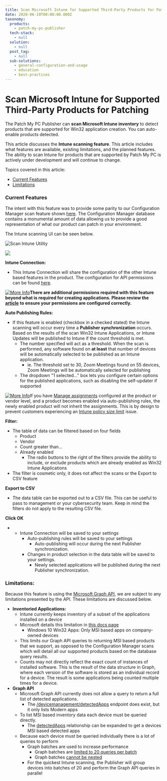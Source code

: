 ```yaml
---
title: Scan Microsoft Intune for Supported Third-Party Products for Patching
date: 2020-06-19T00:00:00.000Z
taxonomy:
  products:
    - patch-my-pc-publisher
  tech-stack:
    - null
  solution:
    - null
  post_tag:
    - null
  sub-solutions:
    - general-configuration-and-usage
    - education
    - best-practices
---
```


# Scan Microsoft Intune for Supported Third-Party Products for Patching

The Patch My PC Publisher can **scan Microsoft Intune inventory** to detect products that are supported for Win32 application creation. You can auto-enable products detected.

This article discusses the **Intune scanning feature**. This article includes what features are available, existing limitations, and the planned features. The ability to scan Intune for products that are supported by Patch My PC is actively under development and will continue to change.

Topics covered in this article:

* [Current Features](scan-intune-for-supported-products.md#CurrentFeatures)
* [Limitations](scan-intune-for-supported-products.md#Limitations)

### Current Features

The intent with this feature was to provide some parity to our Configuration Manager scan feature shown [here](https://patchmypc.com/automatically-enroll-products-based-on-sccm-inventory-scans). The Configuration Manager database contains a monumental amount of data allowing us to provide a good representation of what our product can patch in your environment.

The Intune scanning UI can be seen below.

![Scan Intune Utility](/_images/ScanIntune1.png "Scan Intune Utility")

![](/_images/ScanIntune.png)

**Intune Connection:**

* This Intune Connection will share the configuration of the other Intune based features in the product. The configuration for API permissions can be found [here](https://patchmypc.com/intune-authentication-using-azure-app-registration).

[![More Info](/_images/more-info-icon.svg "More Info")](https://patchmypc.com/app/uploads/2025/05/more-info-icon.svg)**There are additional permissions required with this feature beyond what is required for creating applications. Please review the** [**article**](https://patchmypc.com/intune-authentication-using-azure-app-registration) **to ensure your permissions are configured correctly.**

**Auto Publishing Rules:**

* If this feature is enabled (checkbox in a checked stated) the Intune scanning will occur every time a **Publisher synchronization** occurs. Based on the results of the scan Win32 Intune Applications, or Intune Updates will be published to Intune if the count threshold is met.
  * The number specified will act as a threshold. When the scan is performed, any software found on **at least** that number of devices will be automatically selected to be published as an Intune application.
    * ie. The threshold set to 30, Zoom Meetings found on 55 devices, Zoom Meetings will be automatically selected for publishing
  * The dropdown "1 selected..." box lets you configure certain options for the published applications, such as disabling the self-updater if supported

[![More Info](/_images/more-info-icon.svg "More Info")](https://patchmypc.com/app/uploads/2025/05/more-info-icon.svg)If you have [Manage assignments](https://patchmypc.com/custom-options-available-for-third-party-updates-and-applications#ManageAssignments) configured at the product or vendor level, and a product becomes enabled via auto-publishing rules, the newly enabled product will not inherit the assignments. This is by design to prevent customers experiencing an [Intune policy size limit](https://patchmypc.com/intune-policy-limit-considerations) issue.

**Filter:**

* The table of data can be filtered based on four fields
  * Product
  * Vendor
  * Count greater than...
  * Already enabled
    * The radio buttons to the right of the filters provide the ability to include, or exclude products which are already enabled as Win32 Intune Applications
* The filter is cosmetic only, it does not affect the scans or the Export to CSV feature

**Export to CSV**

* The data table can be exported out to a CSV file. This can be useful to pass to management or your cybersecurity team. Keep in mind the filters do not apply to the resulting CSV file.

**Click OK**

*
  * Intune Connection will be saved to your settings
    * Auto-publishing rules will be saved to your settings
      * Auto-publishing will occur during the next Publisher synchronization.
    * Changes in product selection in the data table will be saved to your settings.
      * Newly selected applications will be published during the next Publisher synchronization.

### Limitations:

Because this feature is using the [Microsoft Graph API](https://docs.microsoft.com/en-us/graph/api/resources/intune-graph-overview?view=graph-rest-1.0), we are subject to any limitations presented by the API. These limitations are discussed below.

* **Inventoried Applications:**
  * Intune currently keeps inventory of a subset of the applications installed on a device
  * Microsoft details this limitation in [this docs page](https://docs.microsoft.com/en-us/mem/intune/apps/app-discovered-apps#details-of-discovered-apps)
    * Windows 10 Win32 Apps: Only MSI based apps on company-owned devices
  * This limits our Graph API queries to returning MSI based products that we support, as opposed to the Configuration Manager scans which will detail all our supported products based on the database query results.
  * Counts may not directly reflect the exact count of instances of installed software. This is the result of the data structure in Graph, where each version of the software is stored as an individual record for a device. The result is some applications being counted multiple times for a device.
* **Graph API**&#x20;
  * Microsoft Graph API currently does not allow a query to return a full list of detected applications.
    * The [/devicemanagement/detectedApps](https://docs.microsoft.com/en-us/graph/api/intune-devices-detectedapp-list?view=graph-rest-1.0) endpoint does exist, but it only lists Modern apps
  * To list MSI based inventory data each device must be queried directly.
    * The [detectedApps](https://docs.microsoft.com/en-us/graph/api/resources/intune-devices-manageddevice?view=graph-rest-beta#relationships) relationship can be expanded to get a devices MSI based detected apps
  * Because each device must be queried individually there is a lot of queries to perform
    * Graph batches are used to increase performance
      * Graph batches are [limited to 20 queries per batch](https://docs.microsoft.com/en-us/graph/known-issues#limit-on-batch-size)
      * Graph batches [cannot be nested](https://docs.microsoft.com/en-us/graph/known-issues#no-nested-batch)
    * For the quickest Intune scanning, the Publisher will group devices into batches of 20 and perform the Graph API queries in parallel